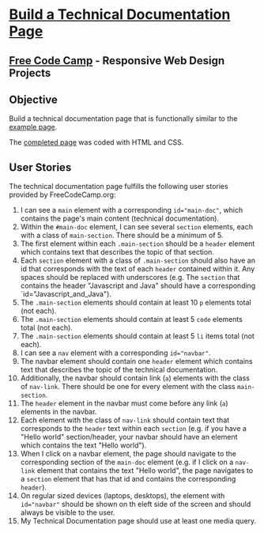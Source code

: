 # [Build a Technical Documentation Page](https://learn.freecodecamp.org/responsive-web-design/responsive-web-design-projects/build-a-technical-documentation-page)
## [Free Code Camp](https://www.freecodecamp.org) - Responsive Web Design Projects

## Objective
Build a technical documentation page that is functionally similar to the [example page](https://codepen.io/freeCodeCamp/full/NdrKKL).

The [completed page](https://elrolfe-fcc-rwd.gitlab.io/techdoc) was coded with HTML and CSS.

## User Stories
The technical documentation page fulfills the following user stories provided by FreeCodeCamp.org:
1. I can see a `main` element with a corresponding `id="main-doc"`, which contains the page's main content (technical documentation).
2. Within the `#main-doc` element, I can see several `section` elements, each with a class of `main-section`. There should be a minimum of 5.
3. The first element within each `.main-section` should be a `header` element which contains text that describes the topic of that section.
4. Each `section` element with a class of `.main-section` should also have an id that corresponds with the text of each `header` contained within it. Any spaces should be replaced with underscores (e.g. The `section` that contains the header "Javascript and Java" should have a corresponding `id="Javascript_and_Java").
5. The `.main-section` elements should contain at least 10 `p` elements total (not each).
6. The `.main-section` elements should contain at least 5 `code` elements total (not each).
7. The `.main-section` elements should contain at least 5 `li` items total (not each).
8. I can see a `nav` element with a corresponding `id="navbar"`.
9. The navbar element should contain one `header` element which contains text that describes the topic of the technical documentation.
10. Additionally, the navbar should contain link (`a`) elements with the class of `nav-link`. There should be one for every element with the class `main-section`.
11. The `header` element in the navbar must come before any link (`a`) elements in the navbar.
12. Each element with the class of `nav-link` should contain text that corresponds to the `header` text within each `section` (e.g. if you have a "Hello world" section/header, your navbar should have an element which contains the text "Hello world").
13. When I click on a navbar element, the page should navigate to the corresponding section of the `main-doc` element (e.g. if I click on a `nav-link` element that contains the text "Hello world", the page navigates to a `section` element that has that id and contains the corresponding `header`).
14. On regular sized devices (laptops, desktops), the element with `id="navbar"` should be shown on th eleft side of the screen and should always be visible to the user.
15. My Technical Documentation page should use at least one media query.